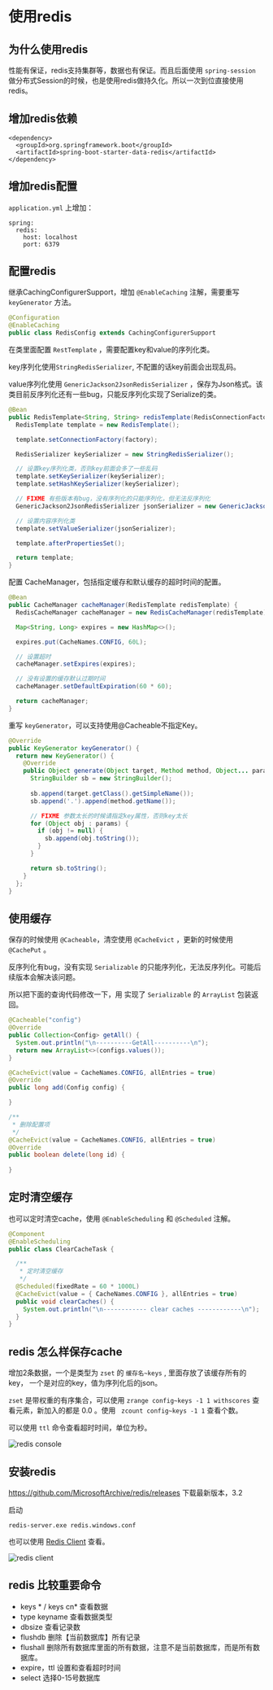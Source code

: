 # 使用redis

## 为什么使用redis
性能有保证，redis支持集群等，数据也有保证。而且后面使用 `spring-session` 做分布式Session的时候，也是使用redis做持久化。所以一次到位直接使用redis。


## 增加redis依赖

```
<dependency>
  <groupId>org.springframework.boot</groupId>
  <artifactId>spring-boot-starter-data-redis</artifactId>
</dependency>
```

## 增加redis配置

`application.yml` 上增加：

```
spring:
  redis:
    host: localhost
    port: 6379
```

## 配置redis

继承CachingConfigurerSupport，增加 `@EnableCaching` 注解，需要重写 `keyGenerator` 方法。

```Java
@Configuration
@EnableCaching
public class RedisConfig extends CachingConfigurerSupport
```

在类里面配置 `RestTemplate` ，需要配置key和value的序列化类。

key序列化使用`StringRedisSerializer`, 不配置的话key前面会出现乱码。

value序列化使用 `GenericJackson2JsonRedisSerializer` ，保存为Json格式。该类目前反序列化还有一些bug，只能反序列化实现了Serialize的类。


```Java
@Bean
public RedisTemplate<String, String> redisTemplate(RedisConnectionFactory factory) {
  RedisTemplate template = new RedisTemplate();

  template.setConnectionFactory(factory);

  RedisSerializer keySerializer = new StringRedisSerializer();

  // 设置key序列化类，否则key前面会多了一些乱码
  template.setKeySerializer(keySerializer);
  template.setHashKeySerializer(keySerializer);

  // FIXME 有些版本有bug，没有序列化的只能序列化，但无法反序列化
  GenericJackson2JsonRedisSerializer jsonSerializer = new GenericJackson2JsonRedisSerializer();

  // 设置内容序列化类
  template.setValueSerializer(jsonSerializer);

  template.afterPropertiesSet();

  return template;
}
```


配置 CacheManager，包括指定缓存和默认缓存的超时时间的配置。

```Java
@Bean
public CacheManager cacheManager(RedisTemplate redisTemplate) {
  RedisCacheManager cacheManager = new RedisCacheManager(redisTemplate);

  Map<String, Long> expires = new HashMap<>();

  expires.put(CacheNames.CONFIG, 60L);

  // 设置超时
  cacheManager.setExpires(expires);

  // 没有设置的缓存默认过期时间
  cacheManager.setDefaultExpiration(60 * 60);

  return cacheManager;
}
```


重写 `keyGenerator`，可以支持使用@Cacheable不指定Key。

```Java
@Override
public KeyGenerator keyGenerator() {
  return new KeyGenerator() {
    @Override
    public Object generate(Object target, Method method, Object... params) {
      StringBuilder sb = new StringBuilder();
      
      sb.append(target.getClass().getSimpleName());
      sb.append('.').append(method.getName());

      // FIXME 参数太长的时候请指定key属性，否则key太长
      for (Object obj : params) {
        if (obj != null) {
          sb.append(obj.toString());
        }
      }

      return sb.toString();
    }
  };
}
```

## 使用缓存

保存的时候使用 `@Cacheable`，清空使用 `@CacheEvict` ，更新的时候使用 `@CachePut` 。

反序列化有bug，没有实现 `Serializable` 的只能序列化，无法反序列化。可能后续版本会解决该问题。

所以把下面的查询代码修改一下，用 实现了 `Serializable` 的 `ArrayList` 包装返回。

```Java
@Cacheable("config")
@Override
public Collection<Config> getAll() {
  System.out.println("\n----------GetAll----------\n");
  return new ArrayList<>(configs.values());
}

@CacheEvict(value = CacheNames.CONFIG, allEntries = true)
@Override
public long add(Config config) {

}

/**
 * 删除配置项
 */
@CacheEvict(value = CacheNames.CONFIG, allEntries = true)
@Override
public boolean delete(long id) {
  
}
```

## 定时清空缓存

也可以定时清空cache，使用 `@EnableScheduling` 和 `@Scheduled` 注解。

```Java
@Component
@EnableScheduling
public class ClearCacheTask {

  /**
   * 定时清空缓存
   */
  @Scheduled(fixedRate = 60 * 1000L)
  @CacheEvict(value = { CacheNames.CONFIG }, allEntries = true)
  public void clearCaches() {
    System.out.println("\n------------ clear caches ------------\n");
  }
}
```

## redis 怎么样保存cache

增加2条数据，一个是类型为 `zset` 的 `缓存名~keys` , 里面存放了该缓存所有的key， 一个是对应的key，值为序列化后的json。

`zset` 是带权重的有序集合，可以使用 `zrange config~keys -1 1 withscores` 查看元素，新加入的都是 0.0 。使用 ` zcount config~keys -1 1` 查看个数。

可以使用 `ttl` 命令查看超时时间，单位为秒。

![redis console](/pictures/redisconsole.png) 


## 安装redis

https://github.com/MicrosoftArchive/redis/releases 下载最新版本，3.2

启动
```
redis-server.exe redis.windows.conf
```

也可以使用 [Redis Client](https://github.com/caoxinyu/RedisClient) 查看。

![redis client](/pictures/redisclient.png) 

## redis 比较重要命令
* keys * / keys cn* 查看数据
* type keyname 查看数据类型
* dbsize 查看记录数
* flushdb 删除【当前数据库】所有记录
* flushall 删除所有数据库里面的所有数据，注意不是当前数据库，而是所有数据库。
* expire，ttl 设置和查看超时时间
* select 选择0-15号数据库
